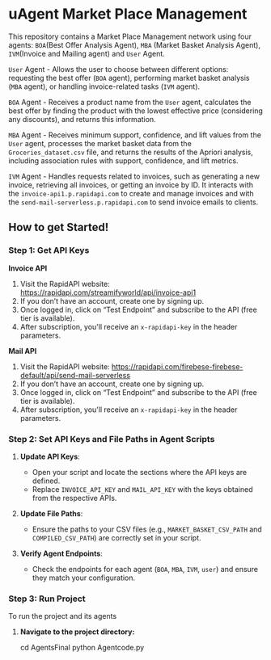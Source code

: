 # uAgent Market Place Management

This repository contains a Market Place Management network using four agents: `BOA`(Best Offer Analysis Agent), `MBA` (Market Basket Analysis Agent), `IVM`(Invoice and Mailing agent) and `User` Agent.

`User` Agent - Allows the user to choose between different options: requesting the best offer (`BOA` agent), performing market basket analysis (`MBA` agent), or handling invoice-related tasks (`IVM` agent).

`BOA` Agent - Receives a product name from the `User` agent, calculates the best offer by finding the product with the lowest effective price (considering any discounts), and returns this information.

`MBA` Agent - Receives minimum support, confidence, and lift values from the `User` agent, processes the market basket data from the `Groceries_dataset.csv` file, and returns the results of the Apriori analysis, including association rules with support, confidence, and lift metrics.

`IVM` Agent - Handles requests related to invoices, such as generating a new invoice, retrieving all invoices, or getting an invoice by ID. It interacts with the `invoice-api1.p.rapidapi.com` to create and manage invoices and with the `send-mail-serverless.p.rapidapi.com` to send invoice emails to clients.

## How to get Started!
### Step 1: Get API Keys

**Invoice API**
1.  Visit the RapidAPI website: https://rapidapi.com/streamifyworld/api/invoice-api1
2.  If you don’t have an account, create one by signing up.
3.  Once logged in, click on “Test Endpoint” and subscribe to the API (free tier is available).
4.  After subscription, you'll receive an `x-rapidapi-key` in the header parameters.

**Mail API** 

1.  Visit the RapidAPI website: https://rapidapi.com/firebese-firebese-default/api/send-mail-serverless
2.  If you don’t have an account, create one by signing up.
3.  Once logged in, click on “Test Endpoint” and subscribe to the API (free tier is available).
4.  After subscription, you'll receive an `x-rapidapi-key` in the header parameters.

### Step 2: Set API Keys and File Paths in Agent Scripts

1.  **Update API Keys**:
    
    -   Open your script and locate the sections where the API keys are defined.
    -   Replace `INVOICE_API_KEY` and `MAIL_API_KEY` with the keys obtained from the respective APIs.
2.  **Update File Paths**:

    -   Ensure the paths to your CSV files (e.g., `MARKET_BASKET_CSV_PATH` and `COMPILED_CSV_PATH`) are correctly set in your script.
4.  **Verify Agent Endpoints**:
    
    -   Check the endpoints for each agent (`BOA`, `MBA`, `IVM`, `user`) and ensure they match your configuration.

### Step 3: Run Project

To run the project and its agents
1. **Navigate to the project directory:**

    cd AgentsFinal
    python Agentcode.py
